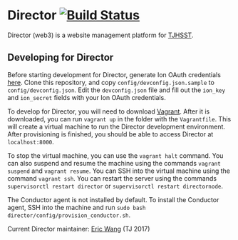 # Director [![Build Status](https://travis-ci.org/tjcsl/director.svg?branch=master)](https://travis-ci.org/tjcsl/director)

Director (web3) is a website management platform for [TJHSST](https://www.tjhsst.edu/).

## Developing for Director

Before starting development for Director, generate Ion OAuth credentials [here](https://ion.tjhsst.edu/oauth/applications/).
Clone this repository, and copy `config/devconfig.json.sample` to `config/devconfig.json`.
Edit the `devconfig.json` file and fill out the `ion_key` and `ion_secret` fields with your Ion OAuth credentials.

To develop for Director, you will need to download [Vagrant](https://www.vagrantup.com/downloads.html).
After it is downloaded, you can run `vagrant up` in the folder with the `Vagrantfile`.
This will create a virtual machine to run the Director development environment.
After provisioning is finished, you should be able to access Director at `localhost:8000`.

To stop the virtual machine, you can use the `vagrant halt` command.
You can also suspend and resume the machine using the commands `vagrant suspend` and `vagrant resume`.
You can SSH into the virtual machine using the command `vagrant ssh`.
You can restart the server using the commands `supervisorctl restart director` or `supervisorctl restart directornode`.

The Conductor agent is not installed by default. To install the Conductor agent, SSH into the machine and run `sudo bash director/config/provision_conductor.sh`.

Current Director maintainer: [Eric Wang](https://github.com/ezwang) (TJ 2017)
